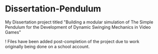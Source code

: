 # Dissertation-Pendulum
My Dissertation project titled "Building a modular simulation of The Simple Pendulum for the Development of Dynamic Swinging Mechanics in Video Games"

! Files have been added post-completion of the project due to work originally being done on a school account. 
